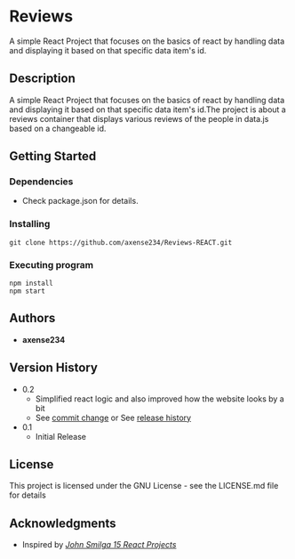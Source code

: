 # **Reviews**

A simple React Project that focuses on the basics of react by handling data and displaying it based on that specific data item's id.

## **Description**

A simple React Project that focuses on the basics of react by handling data and displaying it based on that specific data item's id.The project is about a reviews container that displays various reviews of the people in data.js based on a changeable id.

## **Getting Started**

### Dependencies

- Check package.json for details.

### Installing

```
git clone https://github.com/axense234/Reviews-REACT.git
```

### Executing program

```
npm install
npm start
```

## **Authors**

- **axense234**

## **Version History**

- 0.2
  - Simplified react logic and also improved how the website looks by a bit
  - See [commit change](https://github.com/axense234/Reviews-REACT/commits/master) or See [release history](https://github.com/axense234/Reviews-REACT/releases)
- 0.1
  - Initial Release

## **License**

This project is licensed under the GNU License - see the LICENSE.md file for details

## **Acknowledgments**

- Inspired by [_John Smilga 15 React Projects_](https://www.youtube.com/watch?v=a_7Z7C_JCyo&t=8s)
